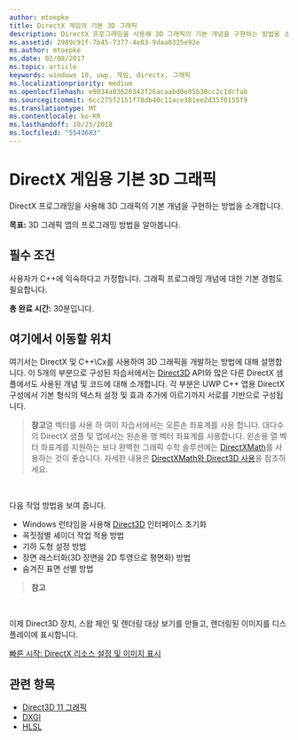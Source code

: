```yaml
---
author: mtoepke
title: DirectX 게임의 기본 3D 그래픽
description: DirectX 프로그래밍을 사용해 3D 그래픽의 기본 개념을 구현하는 방법을 소개합니다.
ms.assetid: 2989c91f-7b45-7377-4e83-9daa0325e92e
ms.author: mtoepke
ms.date: 02/08/2017
ms.topic: article
keywords: windows 10, uwp, 게임, directx, 그래픽
ms.localizationpriority: medium
ms.openlocfilehash: e9834a83620343f26acaabd0e05b30cc2c1dcfab
ms.sourcegitcommit: 6cc275f2151f78db40c11ace381ee2d35f0155f9
ms.translationtype: MT
ms.contentlocale: ko-KR
ms.lasthandoff: 10/25/2018
ms.locfileid: "5543683"
---
```

# <a name="basic-3d-graphics-for-directx-games"></a>DirectX 게임용 기본 3D 그래픽



DirectX 프로그래밍을 사용해 3D 그래픽의 기본 개념을 구현하는 방법을 소개합니다.

**목표:** 3D 그래픽 앱의 프로그래밍 방법을 알아봅니다.

## <a name="prerequisites"></a>필수 조건


사용자가 C++에 익숙하다고 가정합니다. 그래픽 프로그래밍 개념에 대한 기본 경험도 필요합니다.

**총 완료 시간:** 30분입니다.

## <a name="where-to-go-from-here"></a>여기에서 이동할 위치


여기서는 DirectX 및 C++\\Cx를 사용하여 3D 그래픽을 개발하는 방법에 대해 설명합니다. 이 5개의 부분으로 구성된 자습서에서는 [Direct3D](https://msdn.microsoft.com/library/windows/desktop/hh309466) API와 많은 다른 DirectX 샘플에서도 사용된 개념 및 코드에 대해 소개합니다. 각 부분은 UWP C++ 앱용 DirectX 구성에서 기본 형식의 텍스처 설정 및 효과 추가에 이르기까지 서로를 기반으로 구성됩니다.

> **참고**열 벡터를 사용 하 여이 자습서에서는 오른손 좌표계를 사용 합니다. 대다수의 DirectX 샘플 및 앱에서는 왼손용 행 벡터 좌표계를 사용합니다. 왼손용 열 벡터 좌표계를 지원하는 보다 완벽한 그래픽 수학 솔루션에는 [DirectXMath](https://msdn.microsoft.com/library/windows/desktop/hh437833)를 사용하는 것이 좋습니다. 자세한 내용은 [DirectXMath와 Direct3D 사용](https://msdn.microsoft.com/library/windows/desktop/ff729728#Use_DXMath_with_D3D)을 참조하세요.

 

다음 작업 방법을 보여 줍니다.

-   Windows 런타임을 사용해 [Direct3D](https://msdn.microsoft.com/library/windows/desktop/hh309466) 인터페이스 초기화
-   꼭짓점별 셰이더 작업 적용 방법
-   기하 도형 설정 방법
-   장면 래스터화(3D 장면을 2D 투영으로 평면화) 방법
-   숨겨진 표면 선별 방법

> **참고**  

 

이제 Direct3D 장치, 스왑 체인 및 렌더링 대상 보기를 만들고, 렌더링된 이미지를 디스플레이에 표시합니다.

[빠른 시작: DirectX 리소스 설정 및 이미지 표시](setting-up-directx-resources.md)

## <a name="related-topics"></a>관련 항목


* [Direct3D 11 그래픽](https://msdn.microsoft.com/library/windows/desktop/ff476080)
* [DXGI](https://msdn.microsoft.com/library/windows/desktop/hh404534)
* [HLSL](https://msdn.microsoft.com/library/windows/desktop/bb509561)

 

 




